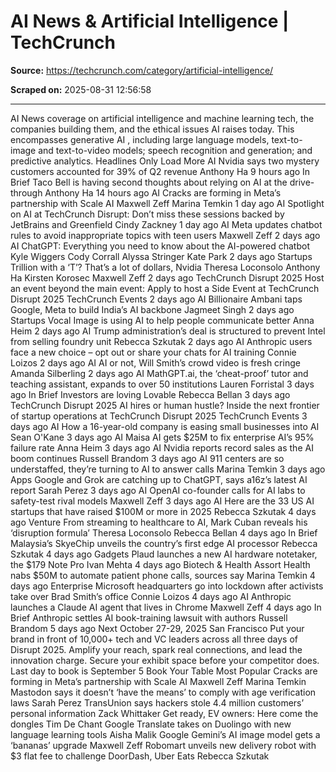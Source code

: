 # AI News & Artificial Intelligence | TechCrunch

**Source:** https://techcrunch.com/category/artificial-intelligence/

**Scraped on:** 2025-08-31 12:56:58

---

AI
News coverage on artificial intelligence and machine learning tech, the companies building them, and the ethical issues AI raises today. This encompasses
generative AI
, including large language models, text-to-image and text-to-video models; speech recognition and generation; and predictive analytics.
Headlines Only
Load More
AI
Nvidia says two mystery customers accounted for 39% of Q2 revenue
Anthony Ha
9 hours ago
In Brief
Taco Bell is having second thoughts about relying on AI at the drive-through
Anthony Ha
14 hours ago
AI
Cracks are forming in Meta’s partnership with Scale AI
Maxwell Zeff
Marina Temkin
1 day ago
AI
Spotlight on AI at TechCrunch Disrupt: Don’t miss these sessions backed by JetBrains and Greenfield
Cindy Zackney
1 day ago
AI
Meta updates chatbot rules to avoid inappropriate topics with teen users
Maxwell Zeff
2 days ago
AI
ChatGPT: Everything you need to know about the AI-powered chatbot
Kyle Wiggers
Cody Corrall
Alyssa Stringer
Kate Park
2 days ago
Startups
Trillion with a ‘T’? That’s a lot of dollars, Nvidia
Theresa Loconsolo
Anthony Ha
Kirsten Korosec
Maxwell Zeff
2 days ago
TechCrunch Disrupt 2025
Host an event beyond the main event: Apply to host a Side Event at TechCrunch Disrupt 2025
TechCrunch Events
2 days ago
AI
Billionaire Ambani taps Google, Meta to build India’s AI backbone
Jagmeet Singh
2 days ago
Startups
Vocal Image is using AI to help people communicate better
Anna Heim
2 days ago
AI
Trump administration’s deal is structured to prevent Intel from selling foundry unit
Rebecca Szkutak
2 days ago
AI
Anthropic users face a new choice – opt out or share your chats for AI training
Connie Loizos
2 days ago
AI
AI or not, Will Smith’s crowd video is fresh cringe
Amanda Silberling
2 days ago
AI
MathGPT.ai, the ‘cheat-proof’ tutor and teaching assistant, expands to over 50 institutions
Lauren Forristal
3 days ago
In Brief
Investors are loving Lovable
Rebecca Bellan
3 days ago
TechCrunch Disrupt 2025
AI hires or human hustle? Inside the next frontier of startup operations at TechCrunch Disrupt 2025
TechCrunch Events
3 days ago
AI
How a 16-year-old company is easing small businesses into AI
Sean O'Kane
3 days ago
AI
Maisa AI gets $25M to fix enterprise AI’s 95% failure rate
Anna Heim
3 days ago
AI
Nvidia reports record sales as the AI boom continues
Russell Brandom
3 days ago
AI
911 centers are so understaffed, they’re turning to AI to answer calls
Marina Temkin
3 days ago
Apps
Google and Grok are catching up to ChatGPT, says a16z’s latest AI report
Sarah Perez
3 days ago
AI
OpenAI co-founder calls for AI labs to safety-test rival models
Maxwell Zeff
3 days ago
AI
Here are the 33 US AI startups that have raised $100M or more in 2025
Rebecca Szkutak
4 days ago
Venture
From streaming to healthcare to AI, Mark Cuban reveals his ‘disruption formula’
Theresa Loconsolo
Rebecca Bellan
4 days ago
In Brief
Malaysia’s SkyeChip unveils the country’s first edge AI processor
Rebecca Szkutak
4 days ago
Gadgets
Plaud launches a new AI hardware notetaker, the $179 Note Pro
Ivan Mehta
4 days ago
Biotech & Health
Assort Health nabs $50M to automate patient phone calls, sources say
Marina Temkin
4 days ago
Enterprise
Microsoft headquarters go into lockdown after activists take over Brad Smith’s office
Connie Loizos
4 days ago
AI
Anthropic launches a Claude AI agent that lives in Chrome
Maxwell Zeff
4 days ago
In Brief
Anthropic settles AI book-training lawsuit with authors
Russell Brandom
5 days ago
Next
October 27-29, 2025
San Francisco
Put your brand in front of 10,000+ tech and VC leaders across all three days of Disrupt 2025. Amplify your reach, spark real connections, and lead the innovation charge. Secure your exhibit space before your competitor does.
Last day to book is September 5
Book Your Table
Most Popular
Cracks are forming in Meta’s partnership with Scale AI
Maxwell Zeff
Marina Temkin
Mastodon says it doesn’t ‘have the means’ to comply with age verification laws
Sarah Perez
TransUnion says hackers stole 4.4 million customers’ personal information
Zack Whittaker
Get ready, EV owners: Here come the dongles
Tim De Chant
Google Translate takes on Duolingo with new language learning tools
Aisha Malik
Google Gemini’s AI image model gets a ‘bananas’ upgrade
Maxwell Zeff
Robomart unveils new delivery robot with $3 flat fee to challenge DoorDash, Uber Eats
Rebecca Szkutak